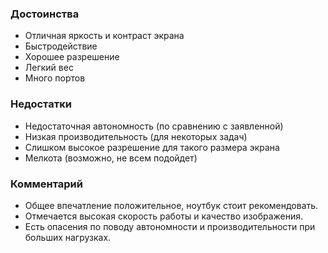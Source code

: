 ### **Достоинства**

- Отличная яркость и контраст экрана
- Быстродействие
- Хорошее разрешение
- Легкий вес
- Много портов

### **Недостатки**

- Недостаточная автономность (по сравнению с заявленной)
- Низкая производительность (для некоторых задач)
- Слишком высокое разрешение для такого размера экрана
- Мелкота (возможно, не всем подойдет)

### **Комментарий**

- Общее впечатление положительное, ноутбук стоит рекомендовать.
- Отмечается высокая скорость работы и качество изображения.
- Есть опасения по поводу автономности и производительности при больших нагрузках.